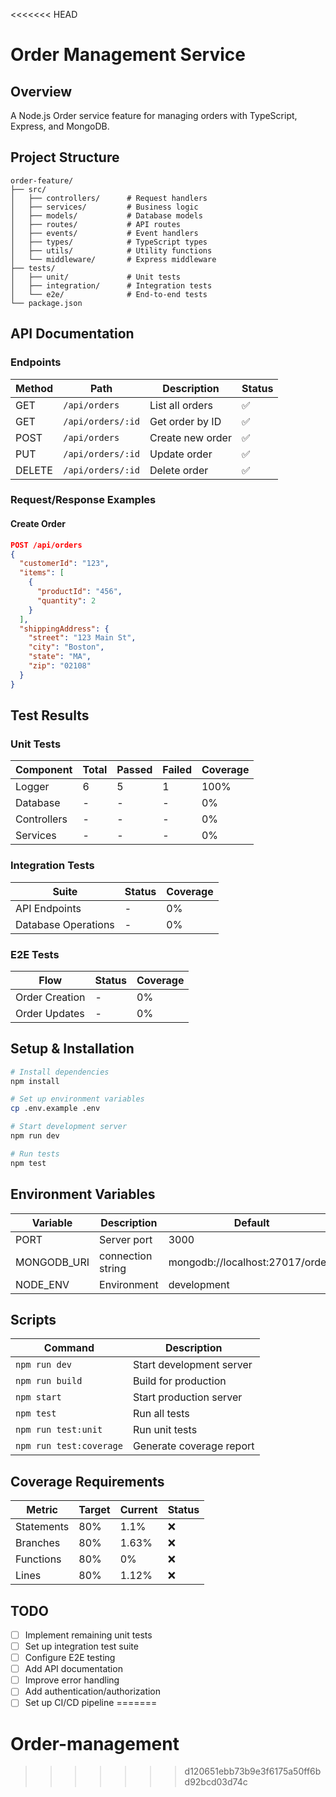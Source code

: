 <<<<<<< HEAD
# Order Management Service

## Overview

A Node.js Order service feature for managing orders with TypeScript, Express, and MongoDB.

## Project Structure

```
order-feature/
├── src/
│   ├── controllers/      # Request handlers
│   ├── services/         # Business logic
│   ├── models/           # Database models
│   ├── routes/           # API routes
│   ├── events/           # Event handlers
│   ├── types/            # TypeScript types
│   ├── utils/            # Utility functions
│   └── middleware/       # Express middleware
├── tests/
│   ├── unit/             # Unit tests
│   ├── integration/      # Integration tests
│   └── e2e/              # End-to-end tests
└── package.json
```

## API Documentation

### Endpoints

| Method | Path              | Description      | Status |
| ------ | ----------------- | ---------------- | ------ |
| GET    | `/api/orders`     | List all orders  | ✅     |
| GET    | `/api/orders/:id` | Get order by ID  | ✅     |
| POST   | `/api/orders`     | Create new order | ✅     |
| PUT    | `/api/orders/:id` | Update order     | ✅     |
| DELETE | `/api/orders/:id` | Delete order     | ✅     |

### Request/Response Examples

#### Create Order

```json
POST /api/orders
{
  "customerId": "123",
  "items": [
    {
      "productId": "456",
      "quantity": 2
    }
  ],
  "shippingAddress": {
    "street": "123 Main St",
    "city": "Boston",
    "state": "MA",
    "zip": "02108"
  }
}
```

## Test Results

### Unit Tests

| Component   | Total | Passed | Failed | Coverage |
| ----------- | ----- | ------ | ------ | -------- |
| Logger      | 6     | 5      | 1      | 100%     |
| Database    | -     | -      | -      | 0%       |
| Controllers | -     | -      | -      | 0%       |
| Services    | -     | -      | -      | 0%       |

### Integration Tests

| Suite               | Status | Coverage |
| ------------------- | ------ | -------- |
| API Endpoints       | -      | 0%       |
| Database Operations | -      | 0%       |

### E2E Tests

| Flow           | Status | Coverage |
| -------------- | ------ | -------- |
| Order Creation | -      | 0%       |
| Order Updates  | -      | 0%       |

## Setup & Installation

```bash
# Install dependencies
npm install

# Set up environment variables
cp .env.example .env

# Start development server
npm run dev

# Run tests
npm test
```

## Environment Variables

| Variable    | Description       | Default                          |
| ----------- | ----------------- | -------------------------------- |
| PORT        | Server port       | 3000                             |
| MONGODB_URI | connection string | mongodb://localhost:27017/orders |
| NODE_ENV    | Environment       | development                      |

## Scripts

| Command                 | Description              |
| ----------------------- | ------------------------ |
| `npm run dev`           | Start development server |
| `npm run build`         | Build for production     |
| `npm start`             | Start production server  |
| `npm test`              | Run all tests            |
| `npm run test:unit`     | Run unit tests           |
| `npm run test:coverage` | Generate coverage report |

## Coverage Requirements

| Metric     | Target | Current | Status |
| ---------- | ------ | ------- | ------ |
| Statements | 80%    | 1.1%    | ❌     |
| Branches   | 80%    | 1.63%   | ❌     |
| Functions  | 80%    | 0%      | ❌     |
| Lines      | 80%    | 1.12%   | ❌     |

## TODO

- [ ] Implement remaining unit tests
- [ ] Set up integration test suite
- [ ] Configure E2E testing
- [ ] Add API documentation
- [ ] Improve error handling
- [ ] Add authentication/authorization
- [ ] Set up CI/CD pipeline
=======
# Order-management
>>>>>>> d120651ebb73b9e3f6175a50ff6bd92bcd03d74c
